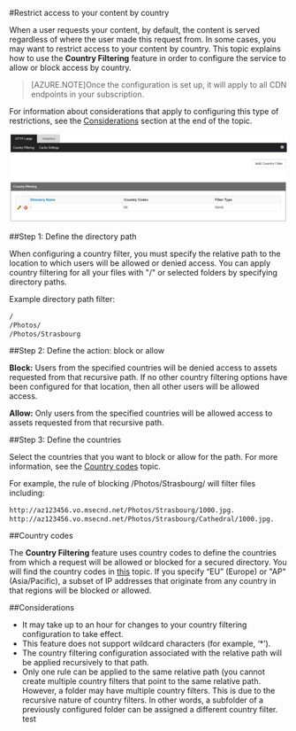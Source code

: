 <properties 
	pageTitle="CDN - Restrict access to your content by country" 
	description="When a user requests your content, by default, the content is served regardless of where the user made this request from. In some cases, you may want to restrict access to your content by country. This topic explains how to use the **Country Filtering** feature in order to configure the service to allow or block access by country." 
	services="cdn" 
	documentationCenter=".NET" 
	authors="juliako" 
	manager="dwrede" 
	editor=""/>

<tags 
	ms.service="cdn" 
	ms.workload="tbd" 
	ms.tgt_pltfrm="na" 
	ms.devlang="na" 
	ms.topic="article" 
	ms.date="09/01/2015" 
	ms.author="juliako"/>

#Restrict access to your content by country

When a user requests your content, by default, the content is served regardless of where the user made this request from. In some cases, you may want to restrict access to your content by country. This topic explains how to use the **Country Filtering** feature in order to configure the service to allow or block access by country.

>[AZURE.NOTE]Once the configuration is set up, it will apply to all CDN endpoints in your subscription.

For information about considerations that apply to configuring this type of restrictions, see the [Considerations](cdn-restrict-access-by-country.md#considerations) section at the end of the topic.  

![Country filtering](./media/cdn-filtering/cdn-country-filtering.png)


##Step 1: Define the directory path

When configuring a country filter, you must specify the relative path to the location to which users will be allowed or denied access. You can apply country filtering for all your files with "/" or selected folders by specifying directory paths.

Example directory path filter:

	/                                 
	/Photos/
	/Photos/Strasbourg

##Step 2: Define the action: block or allow

**Block:** Users from the specified countries will be denied access to assets requested from that recursive path. If no other country filtering options have been configured for that location, then all other users will be allowed access.

**Allow:** Only users from the specified countries will be allowed access to assets requested from that recursive path.

##Step 3: Define the countries

Select the countries that you want to block or allow for the path. For more information, see the [Country codes](cdn-country-codes.md) topic.

For example, the rule of blocking /Photos/Strasbourg/ will filter files including:

	http://az123456.vo.msecnd.net/Photos/Strasbourg/1000.jpg. 
	http://az123456.vo.msecnd.net/Photos/Strasbourg/Cathedral/1000.jpg. 


##Country codes

The **Country Filtering** feature uses country codes to define the countries from which a request will be allowed or blocked for a secured directory. You will find the country codes in [this](cdn-country-codes.md) topic. If you specify “EU” (Europe) or "AP" (Asia/Pacific), a subset of IP addresses that originate from any country in that regions will be blocked or allowed. 


##<a id="considerations"></a>Considerations

- It may take up to an hour for changes to your country filtering configuration to take effect.
- This feature does not support wildcard characters (for example, ‘*’).
- The country filtering configuration associated with the relative path will be applied recursively to that path.
- Only one rule can be applied to the same relative path (you cannot create multiple country filters that point to the same relative path. However, a folder may have multiple country filters. This is due to the recursive nature of country filters. In other words, a subfolder of a previously configured folder can be assigned a different country filter.
test
